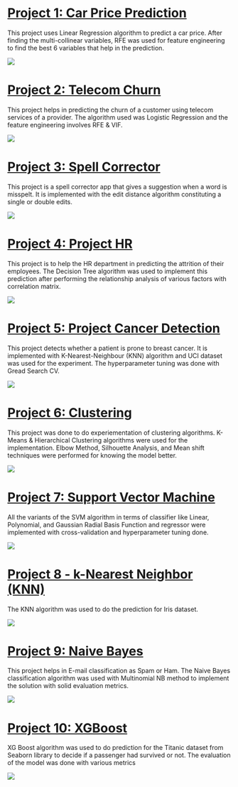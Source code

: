 # [Project 1: Car Price Prediction](https://github.com/vijay-sassy/data-science-portfolio-code/blob/master/1%20-%20Car%20Price%20Prediction.ipynb) 
This project uses Linear Regression algorithm to predict a car price. After finding the multi-collinear variables, RFE was used for feature engineering to find the best 6 variables that help in the prediction.

![](/images/1-car-price-prediction.png)


# [Project 2: Telecom Churn](https://github.com/vijay-sassy/data-science-portfolio-code/blob/master/2%20-%20Telecom%20Churn.ipynb) 
This project helps in predicting the churn of a customer using telecom services of a provider. The algorithm used was Logistic Regression and the feature engineering involves RFE & VIF.

![](/images/2-telecom-churn.png)


# [Project 3: Spell Corrector](https://github.com/vijay-sassy/data-science-portfolio-code/blob/master/3%20-%20Spell%20Corrector.ipynb) 
This project is a spell corrector app that gives a suggestion when a word is misspelt. It is implemented with the edit distance algorithm constituting a single or double edits.

![](/images/3-spell-corrector.jpg)


# [Project 4: Project HR](https://github.com/vijay-sassy/data-science-portfolio-code/blob/master/4%20-%20Project%20HR.ipynb) 
This project is to help the HR department in predicting the attrition of their employees. The Decision Tree algorithm was used to implement this prediction after performing the relationship analysis of various factors with correlation matrix.

![](/images/4-project-hr.png)


# [Project 5: Project Cancer Detection](https://github.com/vijay-sassy/data-science-portfolio-code/blob/master/5%20-%20Project%20Cancer%20Detection.ipynb) 
This project detects whether a patient is prone to breast cancer. It is implemented with K-Nearest-Neighbour (KNN) algorithm and UCI dataset was used for the experiment. The hyperparameter tuning was done with Gread Search CV.

![](/images/positions_by_state.png)


# [Project 6: Clustering](https://github.com/vijay-sassy/data-science-portfolio-code/blob/master/6%20-%20Clustering.ipynb) 
This project was done to do experiementation of clustering algorithms. K-Means & Hierarchical Clustering algorithms were used for the implementation. Elbow Method, Silhouette Analysis, and Mean shift techniques were performed for knowing the model better.

![](/images/6-clustering.png)


# [Project 7: Support Vector Machine](https://github.com/vijay-sassy/data-science-portfolio-code/blob/master/7%20-%20Support%20Vector%20Machine.ipynb) 
All the variants of the SVM algorithm in terms of classifier like Linear, Polynomial, and Gaussian Radial Basis Function and regressor were implemented with cross-validation and hyperparameter tuning done.

![](/images/7-support-vector-machine.png)


# [Project 8 - k-Nearest Neighbor (KNN)](https://github.com/vijay-sassy/data-science-portfolio-code/blob/master/8%20-%20k-Nearest%20Neighbor%20(KNN).ipynb) 
The KNN algorithm was used to do the prediction for Iris dataset.

![](/images/8-k-nearest-neighbor.png)


# [Project 9: Naive Bayes](https://github.com/vijay-sassy/data-science-portfolio-code/blob/master/9%20-%20Naive%20Bayes.ipynb) 
This project helps in E-mail classification as Spam or Ham. The Naive Bayes classification algorithm was used with Multinomial NB method to implement the solution with solid evaluation metrics.

![](/images/9-naive-bayes.png)


# [Project 10: XGBoost](https://github.com/vijay-sassy/data-science-portfolio-code/blob/master/10%20-%20XGBoost.ipynb) 
XG Boost algorithm was used to do prediction for the Titanic dataset from Seaborn library to decide if a passenger had survived or not. The evaluation of the model was done with various metrics

![](/images/10-xgboost.jpg)
